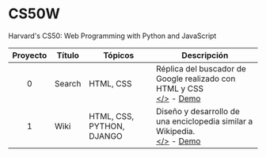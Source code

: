 ﻿# CS50W 
Harvard's CS50: Web Programming with Python and JavaScript

Proyecto | Título | Tópicos | Descripción
:--:|--|--|--
0 | Search | HTML, CSS | Réplica del buscador de Google realizado con HTML y CSS <br>[</>](https://github.com/zarate10/CS50W/tree/Main/project-search) - [Demo](https://www.youtube.com/watch?v=Yz46jPWtoMg)
1 | Wiki | HTML, CSS, PYTHON, DJANGO| Diseño y desarrollo de una enciclopedia similar a Wikipedia.<br>[</>](https://github.com/zarate10/CS50W/tree/Main/project-wiki) - [Demo](https://youtu.be/zUSu-FwT3pY)
